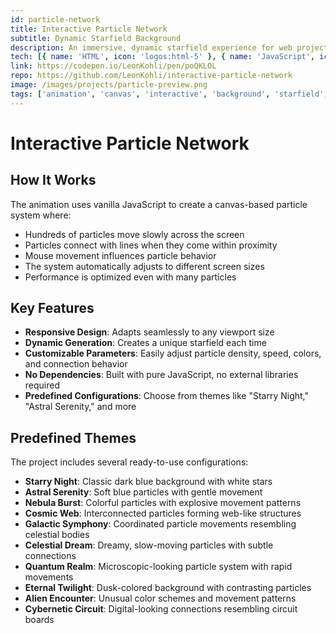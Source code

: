 ```yaml
---
id: particle-network
title: Interactive Particle Network
subtitle: Dynamic Starfield Background
description: An immersive, dynamic starfield experience for web projects using pure JavaScript with no external dependencies
tech: [{ name: 'HTML', icon: 'logos:html-5' }, { name: 'JavaScript', icon: 'logos:javascript' }, { name: 'CSS', icon: 'logos:css-3' }]
link: https://codepen.io/LeonKohli/pen/poQKLOL
repo: https://github.com/LeonKohli/interactive-particle-network
image: /images/projects/particle-preview.png
tags: ['animation', 'canvas', 'interactive', 'background', 'starfield', 'web-design', 'no-dependencies']
--- 
```


# Interactive Particle Network


## How It Works

The animation uses vanilla JavaScript to create a canvas-based particle system where:

- Hundreds of particles move slowly across the screen
- Particles connect with lines when they come within proximity
- Mouse movement influences particle behavior
- The system automatically adjusts to different screen sizes
- Performance is optimized even with many particles

## Key Features

- **Responsive Design**: Adapts seamlessly to any viewport size
- **Dynamic Generation**: Creates a unique starfield each time
- **Customizable Parameters**: Easily adjust particle density, speed, colors, and connection behavior
- **No Dependencies**: Built with pure JavaScript, no external libraries required
- **Predefined Configurations**: Choose from themes like "Starry Night," "Astral Serenity," and more

## Predefined Themes

The project includes several ready-to-use configurations:
- **Starry Night**: Classic dark blue background with white stars
- **Astral Serenity**: Soft blue particles with gentle movement
- **Nebula Burst**: Colorful particles with explosive movement patterns
- **Cosmic Web**: Interconnected particles forming web-like structures
- **Galactic Symphony**: Coordinated particle movements resembling celestial bodies
- **Celestial Dream**: Dreamy, slow-moving particles with subtle connections
- **Quantum Realm**: Microscopic-looking particle system with rapid movements
- **Eternal Twilight**: Dusk-colored background with contrasting particles
- **Alien Encounter**: Unusual color schemes and movement patterns
- **Cybernetic Circuit**: Digital-looking connections resembling circuit boards
